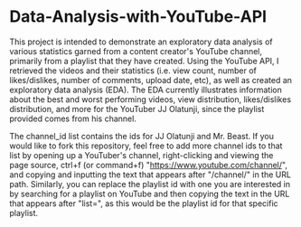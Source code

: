 # Data-Analysis-with-YouTube-API

This project is intended to demonstrate an exploratory data analysis of various statistics garned from a content creator's YouTube channel, primarily from a playlist that they have created. Using the YouTube API, I retrieved the videos and their statistics (i.e. view count, number of likes/dislikes, number of comments, upload date, etc), as well as created an exploratory data analysis (EDA). The EDA currently illustrates information about the best and worst performing videos, view distribution, likes/dislikes distribution, and more for the YouTuber JJ Olatunji, since the playlist provided comes from his channel.

The channel_id list contains the ids for JJ Olatunji and Mr. Beast. If you would like to fork this repository, feel free to add more channel ids to that list by opening up a YouTuber's channel, right-clicking and viewing the page source, ctrl+f (or command+f) "https://www.youtube.com/channel/", and copying and inputting the text that appears after "/channel/" in the URL path. Similarly, you can replace the playlist id with one you are interested in by searching for a playlist on YouTube and then copying the text in the URL that appears after "list=", as this would be the playlist id for that specific playlist.
